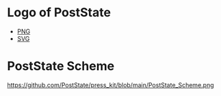 # Logo of PostState

- [PNG](https://github.com/PostState/press_kit/blob/main/PostState_logo_new.png)
- [SVG](https://github.com/PostState/press_kit/blob/main/poststate.svg)

# PostState Scheme

https://github.com/PostState/press_kit/blob/main/PostState_Scheme.png
